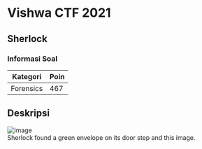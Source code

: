 # Vishwa CTF 2021
## Sherlock
### Informasi Soal
| Kategori | Poin |
|----------|------|
| Forensics | 467 |

## Deskripsi
![image]()\
Sherlock found a green envelope on its door step and this image.
